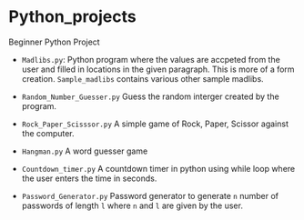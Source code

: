# Python_projects
Beginner Python Project


- `Madlibs.py`:
Python program where the values are accpeted from the user and filled in locations in the given paragraph. This is more of a form creation.
`Sample_madlibs` contains various other sample madlibs.

- `Random_Number_Guesser.py`
Guess the random interger created by the program. 

- `Rock_Paper_Scisssor.py`
A simple game of Rock, Paper, Scissor against the computer.

- `Hangman.py`
A word guesser game

- `Countdown_timer.py`
A countdown timer in python using while loop where the user enters the time in seconds.

- `Password_Generator.py`
Password generator to generate `n` number of passwords of length `l` where `n` and `l` are given by the user. 
